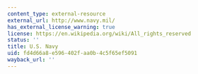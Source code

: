 ```yaml
---
content_type: external-resource
external_url: http://www.navy.mil/
has_external_license_warning: true
license: https://en.wikipedia.org/wiki/All_rights_reserved
status: ''
title: U.S. Navy
uid: fd4d66a8-e596-402f-aa0b-4c5f65ef5091
wayback_url: ''
---
```

